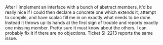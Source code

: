 After I implement an interface with a bunch of abstract members, it'd be really nice if I could then declare a concrete one which extends it, attempt to compile, and have scalac fill me in on exactly what needs to be done.  Instead it throws up its hands at the first sign of trouble and reports exactly one missing member.  Pretty sure it must know about the others.  I can probably fix it if there are no objections.
Ticket SI-2213 reports the same issue.
